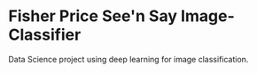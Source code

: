 # Fisher Price See'n Say Image-Classifier

Data Science project using deep learning for image classification.

